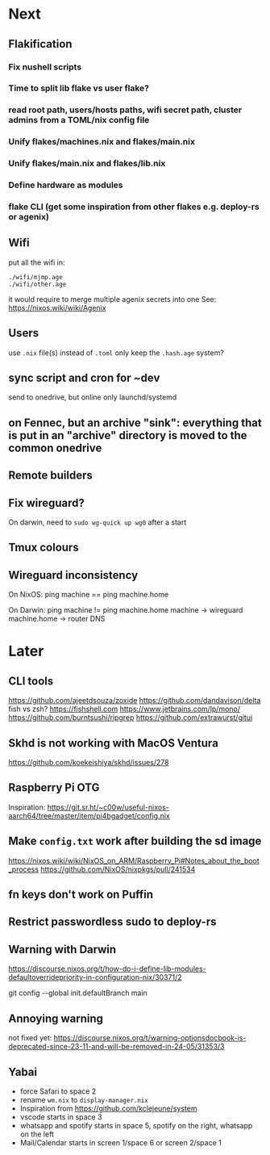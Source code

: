 # Next
## Flakification
### Fix nushell scripts
### Time to split lib flake vs user flake?
### read root path, users/hosts paths, wifi secret path, cluster admins from a TOML/nix config file
### Unify flakes/machines.nix and flakes/main.nix
### Unify flakes/main.nix and flakes/lib.nix
### Define hardware as modules
### flake CLI (get some inspiration from other flakes e.g. deploy-rs or agenix)

## Wifi
put all the wifi in:
```
./wifi/mjmp.age
./wifi/other.age
```
it would require to merge multiple agenix secrets into one
See: https://nixos.wiki/wiki/Agenix

## Users
use `.nix` file(s) instead of `.toml`
only keep the `.hash.age` system?

## sync script and cron for ~dev
send to onedrive, but online only
launchd/systemd

## on Fennec, but an archive "sink": everything that is put in an "archive" directory is moved to the common onedrive

## Remote builders

## Fix wireguard?
On darwin, need to `sudo wg-quick up wg0` after a start

## Tmux colours

## Wireguard inconsistency
On NixOS:
ping machine == ping machine.home

On Darwin:
ping machine != ping machine.home
machine -> wireguard
machine.home -> router DNS

# Later

## CLI tools
https://github.com/ajeetdsouza/zoxide
https://github.com/dandavison/delta
fish vs zsh? https://fishshell.com
https://www.jetbrains.com/lp/mono/
https://github.com/burntsushi/ripgrep
https://github.com/extrawurst/gitui

## Skhd is not working with MacOS Ventura

https://github.com/koekeishiya/skhd/issues/278

## Raspberry Pi OTG

Inspiration: https://git.sr.ht/~c00w/useful-nixos-aarch64/tree/master/item/pi4bgadget/config.nix

## Make `config.txt` work after building the sd image

https://nixos.wiki/wiki/NixOS_on_ARM/Raspberry_Pi#Notes_about_the_boot_process
https://github.com/NixOS/nixpkgs/pull/241534

## fn keys don't work on Puffin

## Restrict passwordless sudo to deploy-rs

## Warning with Darwin

https://discourse.nixos.org/t/how-do-i-define-lib-modules-defaultoverridepriority-in-configuration-nix/30371/2

git config --global init.defaultBranch main

## Annoying warning

not fixed yet:
https://discourse.nixos.org/t/warning-optionsdocbook-is-deprecated-since-23-11-and-will-be-removed-in-24-05/31353/3

## Yabai

- force Safari to space 2
- rename `wm.nix` to `display-manager.nix`
- Inspiration from https://github.com/kclejeune/system
- vscode starts in space 3
- whatsapp and spotify starts in space 5, spotify on the right, whatsapp on the left
- Mail/Calendar starts in screen 1/space 6 or screen 2/space 1
